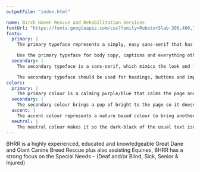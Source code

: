 ```yaml
---
outputFile: "index.html"

name: Birch Haven Rescue and Rehabilitation Services
fontUrl: "https://fonts.googleapis.com/css?family=Roboto+Slab:300,400,700|Roboto:300,300i,400,400i,500,500i"
fonts:
  primary: |
    The primary typeface represents a simply, easy sans-serif that has trusting look and feel.

    Use the primary typeface for body copy, captions and everything other than what the secondary is used for.
  secondary: |
    The secondary typeface is a sans-serif, which mimics the look and feel of the primary.

    The secondary typeface should be used for headings, buttons and important information.
colors:
  primary: |
    The primary colour is a calming purple/blue that calms the page and gives the page a trusting feel. Use them for h1-3, footers and emphasis.
  secondary: |
    The secondary colour brings a pop of bright to the page so it doesn't all wash out. Use them for the cards and footer background and for h4-6.
  accent: |
    The accent colour represents a nature based colour to bring another calming and trusting feel to the website. Use them for the header and button backgrounds.
  neutral: |
    The neutral colour makes it so the dark-black of the usual text isn't too bold and harsh and blends more with the branding of the company. Use them for the body copy and captions.
---
```


BHRR is a highly experienced, educated and knowledgeable Great Dane and Giant Canine Breed Rescue plus also assisting Equines, BHRR has a strong focus on the Special Needs – (Deaf and/or Blind, Sick, Senior & Injured)
